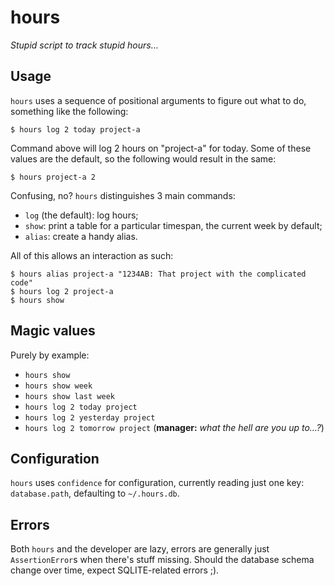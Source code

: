 hours
=====

*Stupid script to track stupid hours…*

Usage
-----

`hours` uses a sequence of positional arguments to figure out what to do, something like the following:

~~~~
$ hours log 2 today project-a
~~~~

Command above will log 2 hours on "project-a" for today. 
Some of these values are the default, so the following would result in the same:

~~~~
$ hours project-a 2
~~~~

Confusing, no?
`hours` distinguishes 3 main commands:

- `log` (the default): log hours;
- `show`: print a table for a particular timespan, the current week by default;
- `alias`: create a handy alias.

All of this allows an interaction as such:

~~~~
$ hours alias project-a "1234AB: That project with the complicated code"
$ hours log 2 project-a
$ hours show
~~~~

Magic values
------------

Purely by example:

- `hours show`
- `hours show week`
- `hours show last week`
- `hours log 2 today project`
- `hours log 2 yesterday project`
- `hours log 2 tomorrow project` (**manager:** *what the hell are you up to…?*)

Configuration
-------------

`hours` uses `confidence` for configuration, currently reading just one key: `database.path`, defaulting to `~/.hours.db`.

Errors
------

Both `hours` and the developer are lazy, errors are generally just `AssertionError`s when there's stuff missing.
Should the database schema change over time, expect SQLITE-related errors ;).
